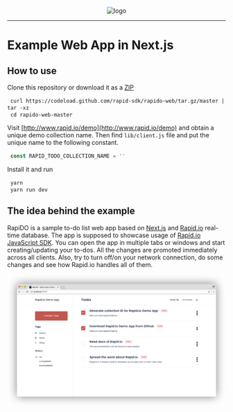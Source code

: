 <p align="center">
  <img alt="logo" src="https://raw.githubusercontent.com/Rapid-SDK/javascript/dev/logo.png" />
</p>
<hr/>

# Example Web App in Next.js

## How to use

Clone this repository or download it as a [ZIP](https://github.com/Rapid-SDK/rapido-web/archive/master.zip)

```
 curl https://codeload.github.com/rapid-sdk/rapido-web/tar.gz/master | tar -xz
 cd rapido-web-master
```

Visit [http://www.rapid.io/demo](http://www.rapid.io/demo) and obtain a unique demo collection name. Then find `lib/client.js` file and put the unique name to the following constant.

```js
 const RAPID_TODO_COLLECTION_NAME = ''
```

Install it and run

```
 yarn
 yarn run dev
```

## The idea behind the example

RapiDO is a sample to-do list web app based on [Next.js](https://github.com/zeit/next.js) and [Rapid.io](https://www.rapid.io) real-time database. The app is supposed to showcase usage of [Rapid.io JavaScript SDK](https://github.com/Rapid-SDK/javascript). You can open the app in multiple tabs or windows and start creating/updating your to-dos. All the changes are promoted immediately across all clients. Also, try to turn off/on your network connection, do some changes and see how Rapid.io handles all of them.

<p align="center">
  <img alt="logo" src="/static/app-screenshot.png" />
</p>

